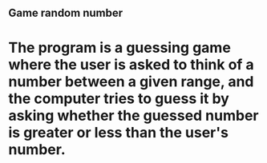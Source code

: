 ## Game random number
# The program is a guessing game where the user is asked to think of a number between a given range, and the computer tries to guess it by asking whether the guessed number is greater or less than the user's number.
